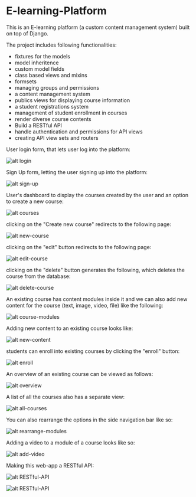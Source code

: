 # E-learning-Platform
This is an E-learning platform (a custom content management system) built on top of Django. 

The project includes following functionalities:
 - fixtures for the models
 - model inheritence
 - custom model fields
 - class based views and mixins
 - formsets
 - managing groups and permissions
 - a content management system
 - publics views for displaying course information
 - a student registrations system
 - management of student enrollment in courses
 - render diverse course contents
 - Build a RESTful API
 - handle authentication and permissions for API views
 - creating API view sets and routers
 
 User login form, that lets user log into the platform:
 
 ![alt login](https://github.com/yoshi2095/E-learning-Platform/blob/master/educa/courses/static/Project_images/image.ZDZPZY.png)

Sign Up form, letting the user signing up into the platform:

![alt sign-up](https://github.com/yoshi2095/E-learning-Platform/blob/master/educa/courses/static/Project_images/image.4MSHZY.png)

User's dashboard to display the courses created by the user and an option to create a new course:

![alt courses](https://github.com/yoshi2095/E-learning-Platform/blob/master/educa/courses/static/Project_images/image.GEUMZY.png)

clicking on the "Create new course" redirects to the following page:

![alt new-course](https://github.com/yoshi2095/E-learning-Platform/blob/master/educa/courses/static/Project_images/image.O3GPZY.png)

clicking on the "edit" button redirects to the following page:

![alt edit-course](https://github.com/yoshi2095/E-learning-Platform/blob/master/educa/courses/static/Project_images/image.RNRMZY.png)

clicking on the "delete" button generates the following, which deletes the course from the database:

![alt delete-course](https://github.com/yoshi2095/E-learning-Platform/blob/master/educa/courses/static/Project_images/image.QGWKZY.png)

An existing course has content modules inside it and we can also add new content for the course (text, image, video, file) like the following:

![alt course-modules](https://github.com/yoshi2095/E-learning-Platform/blob/master/educa/courses/static/Project_images/image.9LDEZY.png)

Adding new content to an existing course looks like:

![alt new-content](https://github.com/yoshi2095/E-learning-Platform/blob/master/educa/courses/static/Project_images/image.GIMNZY.png)

students can enroll into existing courses  by clicking the "enroll" button:

![alt enroll](https://github.com/yoshi2095/E-learning-Platform/blob/master/educa/courses/static/Project_images/image.NOBIZY.png)

An overview of an existing course can be viewed as follows:

![alt overview](https://github.com/yoshi2095/E-learning-Platform/blob/master/educa/courses/static/Project_images/image.NOBIZY.png)

A list of all the courses also has a separate view:

![alt all-courses](https://github.com/yoshi2095/E-learning-Platform/blob/master/educa/courses/static/Project_images/image.EQCHZY.png)

You can also rearrange the options in the side navigation bar like so:

![alt rearrange-modules](https://github.com/yoshi2095/E-learning-Platform/blob/master/educa/courses/static/Project_images/image.9VNNZY.png)

Adding a video to a module of a course looks like so:

![alt add-video](https://github.com/yoshi2095/E-learning-Platform/blob/master/educa/courses/static/Project_images/image.UZKSZY.png)

Making this web-app a RESTful API:

![alt RESTful-API](https://github.com/yoshi2095/E-learning-Platform/blob/master/educa/courses/static/Project_images/image.FPWHZY.png)

![alt RESTful-API](https://github.com/yoshi2095/E-learning-Platform/blob/master/educa/courses/static/Project_images/image.9GGDZY.png)


